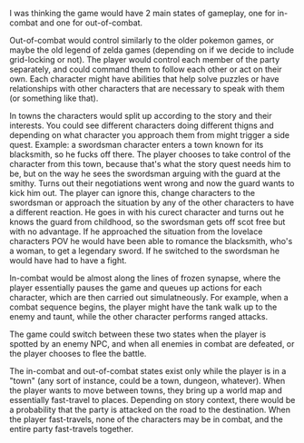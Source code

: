 I was thinking the game would have 2 main states of gameplay, one for in-combat and one for out-of-combat. 

Out-of-combat would control similarly to the older pokemon games, or maybe the old legend of zelda games (depending on if we decide to
include grid-locking or not). The player would control each member of the party separately, and could command them to follow each other
or act on their own. Each character might have abilities that help solve puzzles or have relationships with other characters that are
necessary to speak with them (or something like that). 

In towns the characters would split up according to the story and their interests. You could see different characters doing different thigns and depending on what character you approach them from might trigger a side quest. Example: a swordsman character enters a town known for its blacksmith, so he fucks off there. The player chooses to take control of the character from this town, because that's what the story quest needs him to be, but on the way he sees the swordsman arguing with the guard at the smithy. Turns out their negotiations went wrong and now the guard wants to kick him out. The player can ignore this, change characters to the swordsman or approach the situation by any of the other characters to have a different reaction. He goes in with his curect character and turns out he knows the guard from childhood, so the swordsman gets off scot free but with no advantage. If he approached the situation from the lovelace characters POV he would have been able to romance the blacksmith, who's a woman, to get a legendary sword. If he switched to the swordsman he would have had to have a fight.

In-combat would be almost along the lines of frozen synapse, where the player essentially pauses the game and queues up actions for each
character, which are then carried out simulatneously. For example, when a combat sequence begins, the player might have the tank walk up
to the enemy and taunt, while the other character performs ranged attacks. 

The game could switch between these two states when the player is spotted by an enemy NPC, and when all enemies in combat are defeated, or the player chooses to flee the battle. 

The in-combat and out-of-combat states exist only while the player is in a "town" (any sort of instance, could be a town, dungeon, whatever). When the player wants to move between towns, they bring up a world map and essentially fast-travel to places. Depending on story context, there would be a probability that the party is attacked on the road to the destination. When the player fast-travels, none of the characters may be in combat, and the entire party fast-travels together. 
